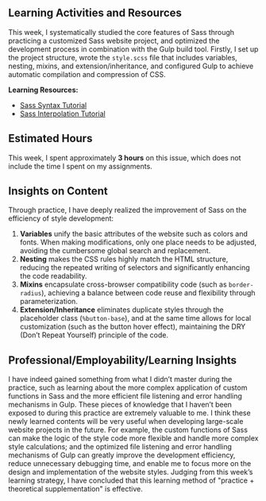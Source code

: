 ## Learning Activities and Resources  
This week, I systematically studied the core features of Sass through practicing a customized Sass website project, and optimized the development process in combination with the Gulp build tool. Firstly, I set up the project structure, wrote the `style.scss` file that includes variables, nesting, mixins, and extension/inheritance, and configured Gulp to achieve automatic compilation and compression of CSS.  

**Learning Resources:**  
- [Sass Syntax Tutorial](https://www.linkedin.com/learning/sass-essential-training-15630917/sass-syntax?autoplay=true&trk=learning-course_tocItem&upsellOrderOrigin=default_guest_learning)  
- [Sass Interpolation Tutorial](https://www.linkedin.com/learning/sass-essential-training-15630917/interpolation?autoplay=true&trk=learning-course_tocItem&upsellOrderOrigin=default_guest_learning)  


## Estimated Hours  
This week, I spent approximately **3 hours** on this issue, which does not include the time I spent on my assignments.  


## Insights on Content  
Through practice, I have deeply realized the improvement of Sass on the efficiency of style development:  
1. **Variables** unify the basic attributes of the website such as colors and fonts. When making modifications, only one place needs to be adjusted, avoiding the cumbersome global search and replacement.  
2. **Nesting** makes the CSS rules highly match the HTML structure, reducing the repeated writing of selectors and significantly enhancing the code readability.  
3. **Mixins** encapsulate cross-browser compatibility code (such as `border-radius`), achieving a balance between code reuse and flexibility through parameterization.  
4. **Extension/Inheritance** eliminates duplicate styles through the placeholder class (`%button-base`), and at the same time allows for local customization (such as the button hover effect), maintaining the DRY (Don’t Repeat Yourself) principle of the code.  


## Professional/Employability/Learning Insights  
I have indeed gained something from what I didn’t master during the practice, such as learning about the more complex application of custom functions in Sass and the more efficient file listening and error handling mechanisms in Gulp. These pieces of knowledge that I haven’t been exposed to during this practice are extremely valuable to me. I think these newly learned contents will be very useful when developing large-scale website projects in the future. For example, the custom functions of Sass can make the logic of the style code more flexible and handle more complex style calculations; and the optimized file listening and error handling mechanisms of Gulp can greatly improve the development efficiency, reduce unnecessary debugging time, and enable me to focus more on the design and implementation of the website styles. Judging from this week’s learning strategy, I have concluded that this learning method of "practice + theoretical supplementation" is effective.  